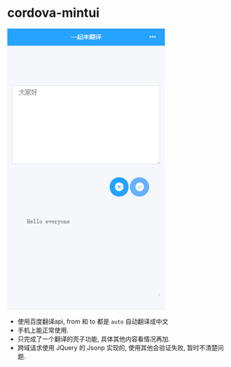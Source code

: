 # cordova-mintui
![](images/ui.png)

 * 使用百度翻译api, from 和 to 都是 `auto` 自动翻译成中文
 * 手机上能正常使用.
 * 只完成了一个翻译的壳子功能, 具体其他内容看情况再加.
 * 跨域请求使用 JQuery 的 Jsonp 实现的, 使用其他会验证失败, 暂时不清楚问题.
